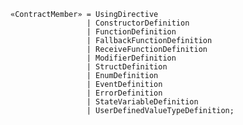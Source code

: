 <!-- This file is generated automatically by infrastructure scripts. Please don't edit by hand. -->

```{ .ebnf .slang-ebnf #ContractMember }
«ContractMember» = UsingDirective
                 | ConstructorDefinition
                 | FunctionDefinition
                 | FallbackFunctionDefinition
                 | ReceiveFunctionDefinition
                 | ModifierDefinition
                 | StructDefinition
                 | EnumDefinition
                 | EventDefinition
                 | ErrorDefinition
                 | StateVariableDefinition
                 | UserDefinedValueTypeDefinition;
```
